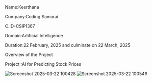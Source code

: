 Name:Keerthana

Company:Coding Samurai

C.ID-CSIP1367

Domain:Artificial Intelligence

Duration:22 February, 2025 and culminate on 22 March, 2025

Overview of the Project

Project :AI for Predicting Stock Prices

![Screenshot 2025-03-22 100428](https://github.com/user-attachments/assets/ee17785e-2c6d-4463-a616-523073a5f331)
![Screenshot 2025-03-22 100549](https://github.com/user-attachments/assets/a5566454-6f85-4ad7-a828-a79ed23f3877)
